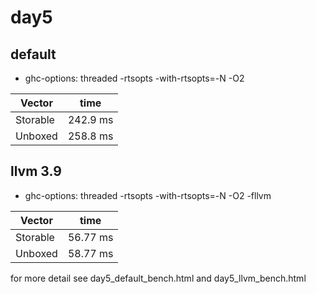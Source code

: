 # day5

## default
  - ghc-options: threaded -rtsopts -with-rtsopts=-N -O2

|   Vector   |   time   |
|------------|----------|
| Storable   | 242.9 ms |
| Unboxed    | 258.8 ms |


## llvm 3.9
 - ghc-options: threaded -rtsopts -with-rtsopts=-N -O2 -fllvm

|   Vector   |   time   |
|------------|----------|
| Storable   | 56.77 ms |
| Unboxed    | 58.77 ms |

for more detail see day5_default_bench.html and  day5_llvm_bench.html
